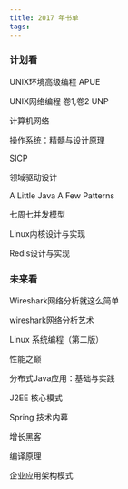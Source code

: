 ```yaml
---
title: 2017 年书单
tags:
---
```


### 计划看

UNIX环境高级编程 APUE

UNIX网络编程 卷1,卷2 UNP

计算机网络

操作系统：精髓与设计原理

SICP

领域驱动设计

A Little Java A Few Patterns

七周七并发模型

Linux内核设计与实现

Redis设计与实现

### 未来看

Wireshark网络分析就这么简单

wireshark网络分析艺术

Linux 系统编程（第二版）

性能之巅

分布式Java应用：基础与实践

J2EE 核心模式

Spring 技术内幕

增长黑客

编译原理

企业应用架构模式
